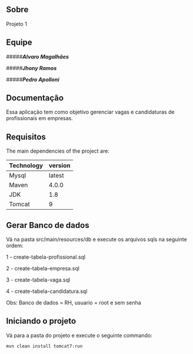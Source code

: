 ## Sobre

Projeto 1 

## Equipe

#####***Alvaro Magalhães***

#####***Jhony Ramos***

#####***Pedro Apolloni***

## Documentação
  
Essa aplicação tem como objetivo gerenciar vagas e candidaturas de profissionais em empresas.

## Requisitos

The main dependencies of the project are:

| Technology | version |
| --- | --- |
| Mysql | latest |
| Maven | 4.0.0 |
| JDK | 1.8 |
|Tomcat |9  |

## Gerar Banco de dados

Vá na pasta src/main/resources/db e execute os arquivos sqls na seguinte ordem:

1 - create-tabela-profissional.sql

2 - create-tabela-empresa.sql

3 - create-tabela-vaga.sql

4 - create-tabela-candidatura.sql

Obs: Banco de dados = RH, usuario = root e sem senha

## Iniciando o projeto

Vá para a pasta do projeto e execute o seguinte commando:

```bash
mvn clean install tomcat7:run
```

